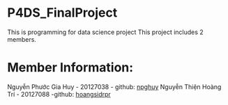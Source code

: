 # P4DS_FinalProject

This is programming for data science project
This project includes 2 members.

# Member Information:
Nguyễn Phước Gia Huy - 20127038 - github: [npghuy](https://github.com/npghuy)
Nguyễn Thiện Hoàng Trí - 20127088 -github: [hoangsidrpr](https://github.com/hoangsidrpr)
